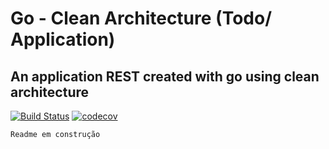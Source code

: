# Go - Clean Architecture (Todo/ Application)
## An application REST created with go using clean architecture

[![Build Status](https://travis-ci.com/gabrielsouzacoder/go-clean-arch-todo-api.svg?branch=main)](https://travis-ci.org/joemccann/dillinger)
[![codecov](https://codecov.io/gh/gabrielsouzacoder/go-clean-arch-todo-api/branch/main/graph/badge.svg?token=9JI7T3H21H)](https://codecov.io/gh/gabrielsouzacoder/go-clean-arch-todo-api)


`Readme em construção `